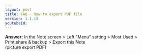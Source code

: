 ```yaml
---
layout: post
title: FAQ - How to export PDF file
version: 1.1.13
youtubeId:
---
```


**Answer:** In the Note screen > Left "Menu" setting > Most Used > Print,share & backup > Export this Note  
(picture export PDF)
